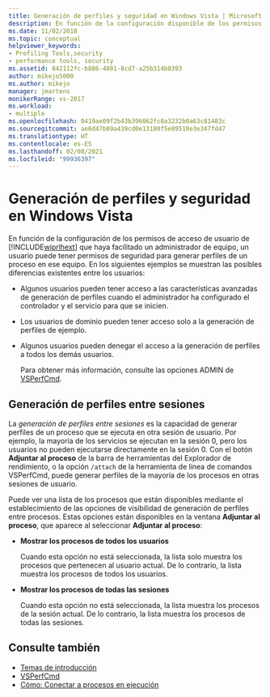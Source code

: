```yaml
---
title: Generación de perfiles y seguridad en Windows Vista | Microsoft Docs
description: En función de la configuración disponible de los permisos de acceso del usuario, un usuario puede tener permisos de seguridad para generar perfiles de un proceso en ese equipo.
ms.date: 11/02/2018
ms.topic: conceptual
helpviewer_keywords:
- Profiling Tools,security
- performance tools, security
ms.assetid: 842112fc-b886-4801-8cd7-a25b314b0393
author: mikejo5000
ms.author: mikejo
manager: jmartens
monikerRange: vs-2017
ms.workload:
- multiple
ms.openlocfilehash: 0419ae09f2b43b396062fc8a3232b0a63c81483c
ms.sourcegitcommit: ae6d47b09a439cd0e13180f5e89510e3e347fd47
ms.translationtype: HT
ms.contentlocale: es-ES
ms.lasthandoff: 02/08/2021
ms.locfileid: "99936397"
---
```

# <a name="profiling-and-windows-vista-security"></a>Generación de perfiles y seguridad en Windows Vista

En función de la configuración de los permisos de acceso de usuario de [!INCLUDE[wiprlhext](../debugger/includes/wiprlhext_md.md)] que haya facilitado un administrador de equipo, un usuario puede tener permisos de seguridad para generar perfiles de un proceso en ese equipo. En los siguientes ejemplos se muestran las posibles diferencias existentes entre los usuarios:

- Algunos usuarios pueden tener acceso a las características avanzadas de generación de perfiles cuando el administrador ha configurado el controlador y el servicio para que se inicien.

- Los usuarios de dominio pueden tener acceso solo a la generación de perfiles de ejemplo.

- Algunos usuarios pueden denegar el acceso a la generación de perfiles a todos los demás usuarios.

  Para obtener más información, consulte las opciones ADMIN de [VSPerfCmd](../profiling/vsperfcmd.md).

## <a name="cross-session-profiling"></a>Generación de perfiles entre sesiones

La *generación de perfiles entre sesiones* es la capacidad de generar perfiles de un proceso que se ejecuta en otra sesión de usuario. Por ejemplo, la mayoría de los servicios se ejecutan en la sesión 0, pero los usuarios no pueden ejecutarse directamente en la sesión 0. Con el botón **Adjuntar al proceso** de la barra de herramientas del Explorador de rendimiento, o la opción `/attach` de la herramienta de línea de comandos VSPerfCmd, puede generar perfiles de la mayoría de los procesos en otras sesiones de usuario.

Puede ver una lista de los procesos que están disponibles mediante el establecimiento de las opciones de visibilidad de generación de perfiles entre procesos. Estas opciones están disponibles en la ventana **Adjuntar al proceso**, que aparece al seleccionar **Adjuntar al proceso**:

- **Mostrar los procesos de todos los usuarios**

  Cuando esta opción no está seleccionada, la lista solo muestra los procesos que pertenecen al usuario actual. De lo contrario, la lista muestra los procesos de todos los usuarios.

- **Mostrar los procesos de todas las sesiones**

  Cuando esta opción no está seleccionada, la lista muestra los procesos de la sesión actual. De lo contrario, la lista muestra los procesos de todas las sesiones.

## <a name="see-also"></a>Consulte también

- [Temas de introducción](../profiling/overviews-performance-tools.md)
- [VSPerfCmd](../profiling/vsperfcmd.md)
- [Cómo: Conectar a procesos en ejecución](/previous-versions/visualstudio/visual-studio-2010/c6wf8e4z\(v\=vs.100\))
